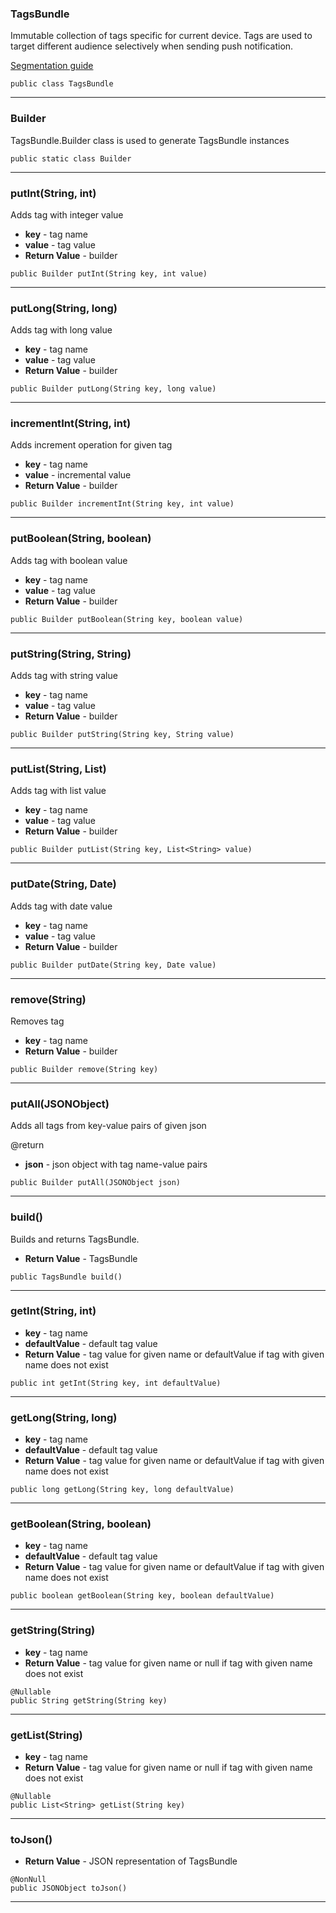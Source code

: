 ### TagsBundle <a name="TagsBundle"></a>
 Immutable collection of tags specific for current device. Tags are used to target different audience selectively when sending push notification.

 [Segmentation guide](http://docs.pushwoosh.com/docs/segmentation-tags-and-filters)
```
public class TagsBundle 
```
---
### Builder <a name="Builder"></a>
 TagsBundle.Builder class is used to generate TagsBundle instances

```
public static class Builder 
```
---
### putInt(String, int) <a name="putInt(String,int)"></a>
 Adds tag with integer value

   
* **key** - tag name
* **value** - tag value
* **Return Value** - builder
```
public Builder putInt(String key, int value) 
```
---
### putLong(String, long) <a name="putLong(String,long)"></a>
 Adds tag with long value

   
* **key** - tag name
* **value** - tag value
* **Return Value** - builder
```
public Builder putLong(String key, long value) 
```
---
### incrementInt(String, int) <a name="incrementInt(String,int)"></a>
 Adds increment operation for given tag

   
* **key** - tag name
* **value** - incremental value
* **Return Value** - builder
```
public Builder incrementInt(String key, int value) 
```
---
### putBoolean(String, boolean) <a name="putBoolean(String,boolean)"></a>
 Adds tag with boolean value

   
* **key** - tag name
* **value** - tag value
* **Return Value** - builder
```
public Builder putBoolean(String key, boolean value) 
```
---
### putString(String, String) <a name="putString(String,String)"></a>
 Adds tag with string value

   
* **key** - tag name
* **value** - tag value
* **Return Value** - builder
```
public Builder putString(String key, String value) 
```
---
### putList(String, List) <a name="putList(String,List)"></a>
 Adds tag with list value

   
* **key** - tag name
* **value** - tag value
* **Return Value** - builder
```
public Builder putList(String key, List<String> value) 
```
---
### putDate(String, Date) <a name="putDate(String,Date)"></a>
 Adds tag with date value

   
* **key** - tag name
* **value** - tag value
* **Return Value** - builder
```
public Builder putDate(String key, Date value) 
```
---
### remove(String) <a name="remove(String)"></a>
 Removes tag

  
* **key** - tag name
* **Return Value** - builder
```
public Builder remove(String key) 
```
---
### putAll(JSONObject) <a name="putAll(JSONObject)"></a>
 Adds all tags from key-value pairs of given json

  @return

* **json** - json object with tag name-value pairs
```
public Builder putAll(JSONObject json) 
```
---
### build() <a name="build()"></a>
 Builds and returns TagsBundle.

 
* **Return Value** - TagsBundle
```
public TagsBundle build() 
```
---
### getInt(String, int) <a name="getInt(String,int)"></a>
   
* **key** - tag name
* **defaultValue** - default tag value
* **Return Value** - tag value for given name or defaultValue if tag with given name does not exist
```
public int getInt(String key, int defaultValue) 
```
---
### getLong(String, long) <a name="getLong(String,long)"></a>
   
* **key** - tag name
* **defaultValue** - default tag value
* **Return Value** - tag value for given name or defaultValue if tag with given name does not exist
```
public long getLong(String key, long defaultValue) 
```
---
### getBoolean(String, boolean) <a name="getBoolean(String,boolean)"></a>
   
* **key** - tag name
* **defaultValue** - default tag value
* **Return Value** - tag value for given name or defaultValue if tag with given name does not exist
```
public boolean getBoolean(String key, boolean defaultValue) 
```
---
### getString(String) <a name="getString(String)"></a>
  
* **key** - tag name
* **Return Value** - tag value for given name or null if tag with given name does not exist
```
@Nullable
public String getString(String key) 
```
---
### getList(String) <a name="getList(String)"></a>
  
* **key** - tag name
* **Return Value** - tag value for given name or null if tag with given name does not exist
```
@Nullable
public List<String> getList(String key) 
```
---
### toJson() <a name="toJson()"></a>
 
* **Return Value** - JSON representation of TagsBundle
```
@NonNull
public JSONObject toJson() 
```
---
